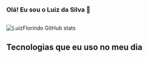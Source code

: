 ### Olá! Eu sou o Luiz da Silva 🤚
<a href="../../../../../../www.linkedin.com/in/devluizsilvaofc">
 <img alt="" src="https://img.shields.io/badge/LinkedIn-0077B5?style=for-the-badge&logo=linkedin&logoColor=white"/> 
<a/>


![LuizFlorindo GitHub stats](https://github-readme-stats.vercel.app/api?username=LuizFlorindo&show_icons=true&theme=dracula)

## Tecnologias que eu uso no meu dia
<div style="display: inline_block">
 <img align="center" alt="" src="https://img.shields.io/badge/PHP-777BB4?style=for-the-badge&logo=php&logoColor=white">
 <img align="center" alt="" src="https://img.shields.io/badge/CSS3-1572B6?style=for-the-badge&logo=css3&logoColor=white">
 <img align="center" alt="" src="https://img.shields.io/badge/HTML5-E34F26?style=for-the-badge&logo=html5&logoColor=white">
 <img align="center" alt="" src="https://img.shields.io/badge/JavaScript-F7DF1E?style=for-the-badge&logo=javascript&logoColor=black">
 <img align="center" alt="" src="https://img.shields.io/badge/React-20232A?style=for-the-badge&logo=react&logoColor=61DAFB">
 <img align="center" alt="" src="https://img.shields.io/badge/Bootstrap-563D7C?style=for-the-badge&logo=bootstrap&logoColor=white">
 <img align="center" alt="" src="https://img.shields.io/badge/MySQL-00000F?style=for-the-badge&logo=mysql&logoColor=white">
 <img align="center" alt="" src="https://img.shields.io/badge/PostgreSQL-316192?style=for-the-badge&logo=postgresql&logoColor=white">
</div>
